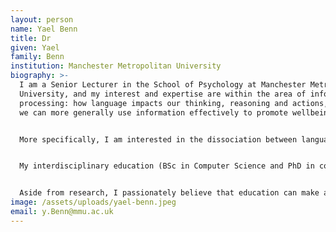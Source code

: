 ```yaml
---
layout: person
name: Yael Benn
title: Dr
given: Yael
family: Benn
institution: Manchester Metropolitan University
biography: >-
  I am a Senior Lecturer in the School of Psychology at Manchester Metropolitan
  University, and my interest and expertise are within the area of information
  processing: how language impacts our thinking, reasoning and actions, and how
  we can more generally use information effectively to promote wellbeing. 


  More specifically, I am interested in the dissociation between language processing and other high order cognitive skills, and I have specific interest in the processing of numerical information (numerical cognition). In this domain, I am particularly focused on the rehabilitation of acquired numerical deficits (acalculia). 


  My interdisciplinary education (BSc in Computer Science and PhD in cognitive neuroscience), enables me to work with a range of data (from qualitative analysis to AI algorithms development) and methods (fMRI, behavioral, neuropsychological cases, etc.) to address the above questions. 


  Aside from research, I passionately believe that education can make a difference, and that everyone should be supported, in the way that they need, to achieve their best.
image: /assets/uploads/yael-benn.jpeg
email: y.Benn@mmu.ac.uk
---
```

